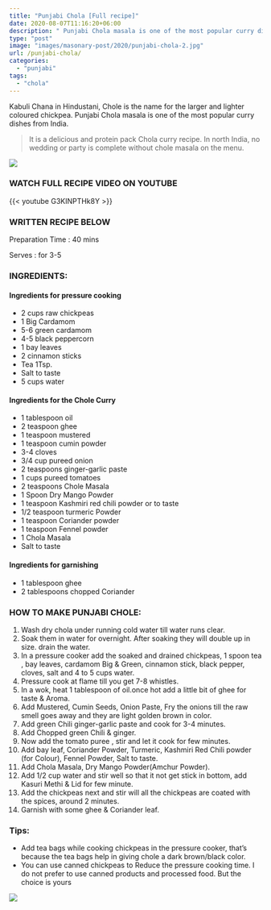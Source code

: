 ```yaml
---
title: "Punjabi Chola [Full recipe]"
date: 2020-08-07T11:16:20+06:00
description: " Punjabi Chola masala is one of the most popular curry dishes from India. Chole is the name for the larger and lighter coloured chickpea."
type: "post"
image: "images/masonary-post/2020/punjabi-chola-2.jpg"
url: /punjabi-chola/
categories: 
  - "punjabi"
tags:
  - "chola"
---
```


Kabuli Chana in Hindustani, Chole is the name for the larger and lighter coloured chickpea. Punjabi Chola masala is one of the most popular curry dishes from India. 

> It is a delicious and protein pack Chola curry recipe. In north India, no wedding or party is complete without chole masala on the menu.

![](../images/masonary-post/2020/punjabi-chola-1.jpg)

### WATCH FULL RECIPE VIDEO ON YOUTUBE   

{{< youtube G3KINPTHk8Y >}}


### WRITTEN RECIPE BELOW 

Preparation Time : 40 mins

Serves : for 3-5



### INGREDIENTS:

#### Ingredients for pressure cooking

- 2 cups raw chickpeas
- 1 Big Cardamom
- 5-6 green cardamom 
- 4-5 black peppercorn
- 1 bay leaves
- 2 cinnamon sticks
- Tea 1Tsp.
- Salt to taste
- 5 cups water

#### Ingredients for the Chole Curry

- 1 tablespoon oil
- 2 teaspoon ghee
- 1 teaspoon mustered
- 1 teaspoon cumin powder
- 3-4 cloves
- 3/4 cup pureed onion 
- 2 teaspoons ginger-garlic paste
- 1 cups pureed tomatoes 
- 2 teaspoons Chole Masala
- 1 Spoon Dry Mango Powder
- 1 teaspoon Kashmiri red chili powder or to taste
- 1/2 teaspoon turmeric Powder
- 1 teaspoon Coriander powder
- 1 teaspoon Fennel powder
- 1 Chola Masala
- Salt to taste

#### Ingredients for garnishing

- 1 tablespoon ghee
- 2 tablespoons chopped Coriander



### HOW TO MAKE PUNJABI CHOLE:

1. Wash dry chola under running cold water till water runs clear.
2. Soak them in water for overnight. After soaking they will double up in size. drain the water.
3. In a pressure cooker add the soaked and drained chickpeas, 1 spoon tea , bay leaves, cardamom Big & Green, cinnamon stick, black pepper, cloves, salt and 4 to 5 cups water. 
4. Pressure cook at  flame till you get 7-8 whistles. 
5. In a wok, heat 1 tablespoon of oil.once hot add a little bit of ghee for taste & Aroma.
6. Add Mustered, Cumin Seeds, Onion Paste, Fry the onions till the raw smell goes away and they are light golden brown in color.
7. Add green Chili ginger-garlic paste and cook for 3-4 minutes.
8. Add Chopped green Chili & ginger.
9. Now add the tomato puree , stir and let it cook for few minutes.
10. Add bay leaf, Coriander Powder, Turmeric, Kashmiri Red Chili powder (for Colour), Fennel Powder, Salt to taste.
11. Add Chola Masala, Dry Mango Powder(Amchur Powder).
12. Add 1/2 cup water and stir well so that it not get stick in bottom, add Kasuri Methi & Lid for few minute.
13. Add the chickpeas next and stir will all the chickpeas are coated with the spices, around 2 minutes.
14. Garnish with some ghee & Coriander leaf.


### Tips:

*  Add tea bags while cooking chickpeas in the pressure cooker, that’s because the tea bags help in giving chole a dark brown/black color.
* You can use canned chickpeas to Reduce the pressure cooking time. I do not prefer to use canned products and processed food. But the choice is yours

![](../images/masonary-post/2020/punjabi-chola-3.jpg)
